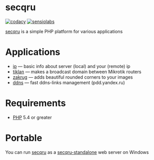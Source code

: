 # secqru
[![codacy](https://img.shields.io/codacy/grade/c42fc1490b214bf89b22d7ca225592be.svg?label=codacy)](https://www.codacy.com/app/deem/secqru) [![sensiolabs](https://img.shields.io/sensiolabs/i/c85f6208-3023-4fb5-9452-cd4317f3d12b.svg?label=sensiolabs)](https://insight.sensiolabs.com/projects/c85f6208-3023-4fb5-9452-cd4317f3d12b)

[secqru](https://github.com/deemru/secqru) is a simple PHP platform for various applications

# Applications

- [ip](https://secq.ru/ip) — basic info about server (local) and your (remote) ip
- [tiklan](https://secq.ru/tiklan) — makes a broadcast domain between Mikrotik routers
- [zakrug](https://secq.ru/zakrug) — adds beautiful rounded corners to your images
- [ddns](https://secq.ru/ddns) — fast ddns-links management (pdd.yandex.ru)

# Requirements

- [PHP](http://php.net/) 5.4 or greater

# Portable

You can run [secqru](https://github.com/deemru/secqru) as a [secqru-standalone](https://github.com/deemru/secqru-standalone) web server on Windows
